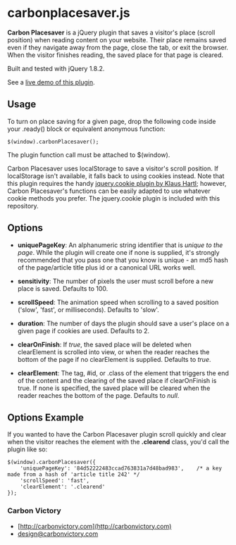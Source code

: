 carbonplacesaver.js
===================

**Carbon Placesaver** is a jQuery plugin that saves a visitor's place (scroll position) when reading content on your website.
Their place remains saved even if they navigate away from the page, close the tab, or exit the browser.
When the visitor finishes reading, the saved place for that page is cleared.

Built and tested with jQuery 1.8.2.

See a [live demo of this plugin](http://carbonvictory.com/dev/placesaver/demo.html).

Usage
-----

To turn on place saving for a given page, drop the following code inside your .ready() block or equivalent anonymous function:

	$(window).carbonPlacesaver();
	
The plugin function call must be attached to $(window).

Carbon Placesaver uses localStorage to save a visitor's scroll position. If localStorage isn't available, it falls back to using cookies instead. Note that this plugin requires the handy [jquery.cookie plugin by Klaus Hartl](https://github.com/carhartl/jquery-cookie); however, Carbon Placesaver's functions can be easily adapted to use whatever cookie methods you prefer. The jquery.cookie plugin is included with this repository.

Options
-------

+ **uniquePageKey**: An alphanumeric string identifier that is *unique to the page*. While the plugin will create one if none is supplied, it's strongly recommended that you pass one that you know is unique - an md5 hash of the page/article title plus id or a canonical URL works well.

+ **sensitivity**: The number of pixels the user must scroll before a new place is saved. Defaults to 100.

+ **scrollSpeed**: The animation speed when scrolling to a saved position ('slow', 'fast', or milliseconds). Defaults to 'slow'.

+ **duration**: The number of days the plugin should save a user's place on a given page if cookies are used. Defaults to 2.

+ **clearOnFinish**: If _true_, the saved place will be deleted when clearElement is scrolled into view, or when the reader reaches the bottom of the page if no clearElement is supplied. Defaults to _true_.

+ **clearElement**: The tag, #id, or .class of the element that triggers the end of the content and the clearing of the saved place if clearOnFinish is true. If none is specified, the saved place will be cleared when the reader reaches the bottom of the page. Defaults to _null_.

Options Example
---------------

If you wanted to have the Carbon Placesaver plugin scroll quickly and clear when the visitor reaches the element with the **.clearend** class, you'd call the plugin like so:

	$(window).carbonPlacesaver({
		'uniquePageKey': '84d52222483ccad763831a7d48bad983',	/* a key made from a hash of 'article title 242' */
		'scrollSpeed': 'fast',
		'clearElement': '.clearend'
	});

### Carbon Victory

+ [http://carbonvictory.com](http://carbonvictory.com)
+ [design@carbonvictory.com](mailto:design@carbonvictory.com)